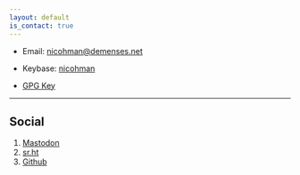 ```yaml
---
layout: default
is_contact: true
---
```


* Email: [nicohman@demenses.net](mailto:nicohman@demenses.net)

* Keybase: [nicohman](https://keybase.io/nicohman)

* [GPG Key](https://nicohman.demenses.net/public_key.txt)

---

## Social

1. [Mastodon](https://cybre.space/@nicohman)
2. [sr.ht](https://git.sr.ht/~nicohman)
3. [Github](https://github.com/nicohman)
